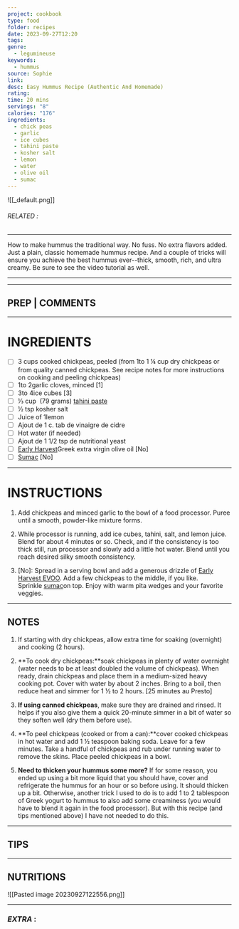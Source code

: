 ```yaml
---
project: cookbook
type: food
folder: recipes
date: 2023-09-27T12:20
tags: 
genre:
  - legumineuse
keywords:
  - hummus
source: Sophie
link: 
desc: Easy Hummus Recipe (Authentic And Homemade)
rating: 
time: 20 mins
servings: "8"
calories: "176"
ingredients:
  - chick peas
  - garlic
  - ice cubes
  - tahini paste
  - kosher salt
  - lemon
  - water
  - olive oil
  - sumac
---
```


![[_default.png]]
###### *RELATED* : 
---
How to make hummus the traditional way. No fuss. No extra flavors added. Just a plain, classic homemade hummus recipe. And a couple of tricks will ensure you achieve the best hummus ever--thick, smooth, rich, and ultra creamy. Be sure to see the video tutorial as well.

---

---
## PREP | COMMENTS



---
# INGREDIENTS

- [ ] 3 cups cooked chickpeas, peeled (from 1to 1 ¼ cup dry chickpeas or from quality canned chickpeas. See recipe notes for more instructions on cooking and peeling chickpeas)
- [ ] 1to 2garlic cloves, minced [1]
- [ ] 3to 4ice cubes [3]
- [ ] ⅓ cup  (79 grams) [tahini paste](https://shop.themediterraneandish.com/product/organic-tahini-by-soom/)
- [ ] ½ tsp kosher salt
- [ ] Juice of 1lemon
- [ ] Ajout de 1 c. tab de vinaigre de cidre
- [ ] Hot water (if needed)
- [ ] Ajout de 1 1/2 tsp de nutritional yeast
- [ ] [Early Harvest](https://shop.themediterraneandish.com/product/early-harvest-extra-virgin-olive-oil/)Greek extra virgin olive oil [No]
- [ ] [Sumac](https://shop.themediterraneandish.com/product/sumac/) [No]

---
# INSTRUCTIONS

1. Add chickpeas and minced garlic to the bowl of a food processor. Puree until a smooth, powder-like mixture forms.
    
2. While processor is running, add ice cubes, tahini, salt, and lemon juice. Blend for about 4 minutes or so. Check, and if the consistency is too thick still, run processor and slowly add a little hot water. Blend until you reach desired silky smooth consistency.
    
3. [No]: Spread in a serving bowl and add a generous drizzle of [Early Harvest EVOO](https://shop.themediterraneandish.com/product/early-harvest-extra-virgin-olive-oil/). Add a few chickpeas to the middle, if you like. Sprinkle [sumac](https://shop.themediterraneandish.com/product/sumac/)on top. Enjoy with warm pita wedges and your favorite veggies.

---
## NOTES

1. If starting with dry chickpeas, allow extra time for soaking (overnight) and cooking (2 hours).
    
2. **To cook dry chickpeas:**soak chickpeas in plenty of water overnight (water needs to be at least doubled the volume of chickpeas). When ready, drain chickpeas and place them in a medium-sized heavy cooking pot. Cover with water by about 2 inches. Bring to a boil, then reduce heat and simmer for 1 ½ to 2 hours. [25 minutes au Presto]
    
3. **If using canned chickpeas**, make sure they are drained and rinsed. It helps if you also give them a quick 20-minute simmer in a bit of water so they soften well (dry them before use).
    
4. **To peel chickpeas (cooked or from a can):**cover cooked chickpeas in hot water and add 1 ½ teaspoon baking soda. Leave for a few minutes. Take a handful of chickpeas and rub under running water to remove the skins. Place peeled chickpeas in a bowl.
    
5. **Need to thicken your hummus some more?** If for some reason, you ended up using a bit more liquid that you should have, cover and refrigerate the hummus for an hour or so before using. It should thicken up a bit. Otherwise, another trick I used to do is to add 1 to 2 tablespoon of Greek yogurt to hummus to also add some creaminess (you would  have to blend it again in the food processor). But with this recipe (and tips mentioned above) I have not needed to do this.

---
## TIPS



---
## NUTRITIONS

![[Pasted image 20230927122556.png]]

---
### *EXTRA* :



